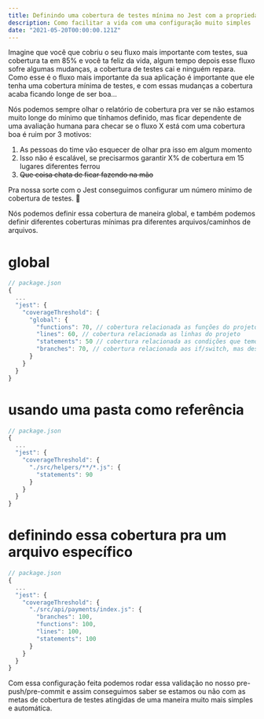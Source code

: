 ```yaml
---
title: Definindo uma cobertura de testes mínima no Jest com a propriedade coverageThreshold
description: Como facilitar a vida com uma configuração muito simples
date: "2021-05-20T00:00:00.121Z"
---
```


Imagine que você que cobriu o seu fluxo mais importante com testes, sua cobertura ta em 85% e você ta feliz da vida, algum tempo depois esse fluxo sofre algumas mudanças, a cobertura de testes cai e ninguém repara. Como esse é o fluxo mais importante da sua aplicação é importante que ele tenha uma cobertura mínima de testes, e com essas mudanças a cobertura acaba ficando longe de ser boa...

Nós podemos sempre olhar o relatório de cobertura pra ver se não estamos muito longe do mínimo que tínhamos definido, mas ficar dependente de uma avaliação humana para checar se o fluxo X está com uma cobertura boa é ruim por 3 motivos:

1.  As pessoas do time vão esquecer de olhar pra isso em algum momento
2.  Isso não é escalável, se precisarmos garantir X% de cobertura em 15 lugares diferentes ferrou
3.  ~~Que coisa chata de ficar fazendo na mão~~

Pra nossa sorte com o Jest conseguimos configurar um número mínimo de cobertura de testes. 🥳

Nós podemos definir essa cobertura de maneira global, e também podemos definir diferentes coberturas mínimas pra diferentes arquivos/caminhos de arquivos.

# global

```js
// package.json
{
  ...
  "jest": {
    "coverageThreshold": {
      "global": {
        "functions": 70, // cobertura relacionada as funções do projeto
        "lines": 60, // cobertura relacionada as linhas do projeto
        "statements": 50 // cobertura relacionada as condições que temos, por ex: if e switch
        "branches": 70, // cobertura relacionada aos if/switch, mas dessa vez é validado se os blocos dos diferentes cenários foram executados (if/else if/else e os N cases que podem existir dentro de um switch)
      }
    }
  }
}
```

# usando uma pasta como referência

```js
// package.json
{
  ...
  "jest": {
    "coverageThreshold": {
      "./src/helpers/**/*.js": {
        "statements": 90
      }
    }
  }
}
```

# definindo essa cobertura pra um arquivo específico

```js
// package.json
{
  ...
  "jest": {
    "coverageThreshold": {
      "./src/api/payments/index.js": {
        "branches": 100,
        "functions": 100,
        "lines": 100,
        "statements": 100
      }
    }
  }
}
```

Com essa configuração feita podemos rodar essa validação no nosso pre-push/pre-commit e assim conseguimos saber se estamos ou não com as metas de cobertura de testes atingidas de uma maneira muito mais simples e automática.
